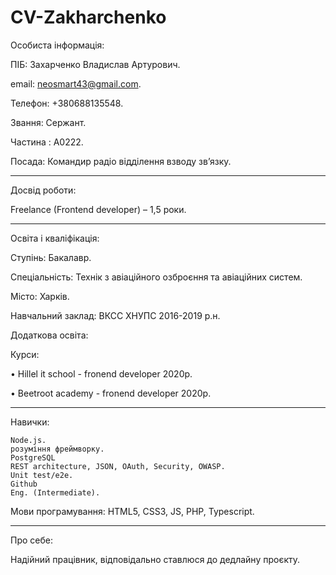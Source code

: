 # CV-Zakharchenko
Особиста інформація:

ПІБ: Захарченко Владислав Артурович.

email: neosmart43@gmail.com.

Телефон: +380688135548.

Звання: Сержант.

Частина : А0222.

Посада: Командир радіо відділення взводу зв’язку.
__________________________________________________________________
Досвід роботи:

Freelance (Frontend developer) – 1,5 роки.
__________________________________________________________________
Освіта і кваліфікація:

Ступінь: Бакалавр.

Спеціальність: Технік з авіаційного озброєння та авіаційних систем.

Місто: Харків.

Навчальний заклад: ВКСС ХНУПС 2016-2019 р.н.

Додаткова освіта:

Курси:

•	Hillel it school - fronend developer 2020р.

•	Beetroot academy - fronend developer 2020р.
__________________________________________________________________
Навички: 

	Node.js.
	розуміння фреймворку.
	PostgreSQL
	REST architecture, JSON, OAuth, Security, OWASP.
	Unit test/e2e.
	Github 
	Eng. (Intermediate).
Мови програмування:
	HTML5,
	CSS3,
	JS,
	PHP, 
	Typescript.
__________________________________________________________________

Про себе:

Надійний працівник, відповідально ставлюся до дедлайну проєкту. 



